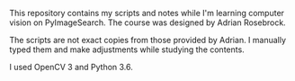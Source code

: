 This repository contains my scripts and notes while I'm learning computer vision on PyImageSearch. The course was designed by Adrian Rosebrock.

The scripts are not exact copies from those provided by Adrian. I manually typed them and make adjustments while studying the contents.

I used OpenCV 3 and Python 3.6.